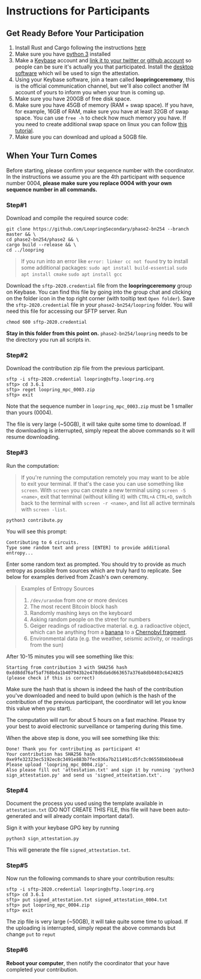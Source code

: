 # Instructions for Participants

## Get Ready Before Your Participation

1. Install Rust and Cargo following the instructions [here](https://www.rust-lang.org/tools/install)
1. Make sure you have [python 3](https://www.python.org/downloads/) installed
1. Make a [Keybase](https://keybase.io/) account and [link it to your twitter or github account](https://github.com/pstadler/keybase-gpg-github) so people can be sure it's actually you that participated. Install the [desktop software](https://keybase.io/download) which wil be used to sign the attestation.
1. Using your Keybase software, join a team called **loopringceremony**, this is the official communication channel, but we'll also collect another IM account of yours to inform you when your trun is coming up.
1. Make sure you have 200GB of free disk space.
1. Make sure you have 45GB of memory (RAM + swap space). If you have, for example, 16GB of RAM, make sure you have at least 32GB of swap space. You can use `free -h` to check how much memory you have. If you need to create additional swap space on linux you can follow [this tutorial](https://linuxize.com/post/create-a-linux-swap-file/).
1. Make sure you can download and upload a 50GB file.


## When Your Turn Comes

Before starting, please confirm your sequence number with the coordinator. In the instructions we assume you are the 4th participant with sequence number 0004, **please make sure you replace 0004 with your own sequence number in all commands.**

### Step#1

Download and compile the required source code:

```console
git clone https://github.com/LoopringSecondary/phase2-bn254 --branch master && \
cd phase2-bn254/phase2 && \
cargo build --release && \
cd ../loopring
```

> If you run into an error like `error: linker cc not found`
> try to install some additional packages:
> `sudo apt install build-essential`
> `sudo apt install cmake`
> `sudo apt install gcc`

Download the `sftp-2020.credential` file from the **loopringceremony** group on Keybase. You can find this file by going into the group chat and clicking on the folder icon in the top right corner (with tooltip text `Open folder`). Save the `sftp-2020.credential` file in your `phase2-bn254/loopring` folder. You will need this file for accessing our SFTP server. Run

```
chmod 600 sftp-2020.credential
```

**Stay in this folder from this point on.** `phase2-bn254/loopring` needs to be the directory you run all scripts in.

### Step#2

Download the contribution zip file from the previous participant.

```console
sftp -i sftp-2020.credential loopring@sftp.loopring.org
sftp> cd 3.6.1
sftp> reget loopring_mpc_0003.zip
sftp> exit
```
Note that the sequence number in `loopring_mpc_0003.zip` must be 1 smaller than yours (0004).

The file is very large (~50GB), it will take quite some time to download. If the downloading is interrupted, simply repeat the above commands so it will resume downloading.


### Step#3

Run the computation:

> If you're running the computation remotely you may want to be able to exit your terminal.
> If that's the case you can use something like `screen`.
> With `screen` you can create a new terminal using `screen -S <name>`,
> exit that terminal (without killing it) with `CTRL+A` `CTRL+D`,
> switch back to the terminal with `screen -r <name>`,
> and list all active terminals with `screen -list`.

```console
python3 contribute.py
```

You will see this prompt:

```
Contributing to 6 circuits.
Type some random text and press [ENTER] to provide additional entropy...
```

Enter some random text as prompted. You should try to provide as much entropy as possible from sources which are truly hard to replicate. See below for examples derived from Zcash's own ceremony.

> Examples of Entropy Sources
>
> 1. `/dev/urandom` from one or more devices
> 3. The most recent Bitcoin block hash
> 2. Randomly mashing keys on the keyboard
> 5. Asking random people on the street for numbers
> 6. Geiger readings of radioactive material. e.g. a radioactive object, which can be anything from a [banana](https://en.wikipedia.org/wiki/Banana_equivalent_dose) to a [Chernobyl fragment](https://www.vice.com/en_us/article/gy8yn7/power-tau-zcash-radioactive-toxic-waste).
> 7. Environmental data (e.g. the weather, seismic activity, or readings from the sun)


After 10-15 minutes you will see something like this:

```
Starting from contribution 3 with SHA256 hash 0xdd8dd76af5af768bda1b407943b2e478d6da6d663657a376a8db0403c6424825 (please check if this is correct)
```

Make sure the hash that is shown is indeed the hash of the contribution you've downloaded and need to build upon (which is the hash of the contribution of the previous participant, the coordinator will let you know this value when you start).

The computation will run for about 5 hours on a fast machine. Please try your best to avoid electronic surveillance or tampering during this time.

When the above step is done, you will see something like this:

```
Done! Thank you for contributing as participant 4!
Your contribution has SHA256 hash 0xe9fe32323ec5192ec8c3491e883b7fec036a7b211491cd5fc3c06558b6bb0ea8
Please upload 'loopring_mpc_0004.zip'.
Also please fill out 'attestation.txt' and sign it by running 'python3 sign_attestation.py' and send us 'signed_attestation.txt'.
```
### Step#4

Document the process you used using the template available in `attestation.txt` (DO NOT CREATE THIS FILE, this file will have been auto-generated and will already contain important data!).

Sign it with your keybase GPG key by running

```console
python3 sign_attestation.py
```

This will generate the file `signed_attestation.txt`.

### Step#5
Now run the following commands to share your contribution results:
```console
sftp -i sftp-2020.credential loopring@sftp.loopring.org
sftp> cd 3.6.1
sftp> put signed_attestation.txt signed_attestation_0004.txt
sftp> put loopring_mpc_0004.zip
sftp> exit
```

The zip file is very large (~50GB), it will take quite some time to upload. If the uploading is interrupted, simply repeat the above commands but change `put` to `reput`

### Step#6
**Reboot your computer**, then notify the coordinator that your have completed your contribution.

